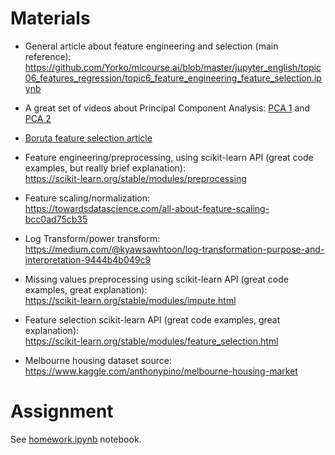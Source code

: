 # Materials    

* General article about feature engineering and selection (main reference):
https://github.com/Yorko/mlcourse.ai/blob/master/jupyter_english/topic06_features_regression/topic6_feature_engineering_feature_selection.ipynb

* A great set of videos about Principal Component Analysis: [PCA 1](https://www.youtube.com/watch?v=FgakZw6K1QQ&list=PLblh5JKOoLUICTaGLRoHQDuF_7q2GfuJF&index=28&ab_channel=StatQuestwithJoshStarmer) and [PCA 2](https://www.youtube.com/watch?v=oRvgq966yZg&list=PLblh5JKOoLUICTaGLRoHQDuF_7q2GfuJF&index=30&ab_channel=StatQuestwithJoshStarmer)

* [Boruta feature selection article](https://towardsdatascience.com/boruta-explained-the-way-i-wish-someone-explained-it-to-me-4489d70e154a)

* Feature engineering/preprocessing, using scikit-learn API (great code examples, but really brief explanation):    
https://scikit-learn.org/stable/modules/preprocessing    

* Feature scaling/normalization:     
https://towardsdatascience.com/all-about-feature-scaling-bcc0ad75cb35    

* Log Transform/power transform:    
https://medium.com/@kyawsawhtoon/log-transformation-purpose-and-interpretation-9444b4b049c9    

* Missing values preprocessing using scikit-learn API (great code examples, great explanation):    
https://scikit-learn.org/stable/modules/impute.html    

* Feature selection scikit-learn API (great code examples, great explanation):   
https://scikit-learn.org/stable/modules/feature_selection.html    

* Melbourne housing dataset source:    
https://www.kaggle.com/anthonypino/melbourne-housing-market    

# Assignment
See [homework.ipynb](./homework.ipynb) notebook.
